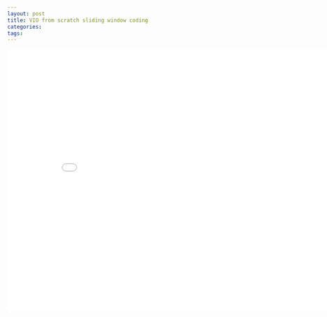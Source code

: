 ```yaml
---
layout: post
title: VIO from scratch sliding window coding 
categories:
tags:
---
```


<center><embed src="/pdfs/posts/VIO from scratch 6-3.pdf" width="850" height="600"></center>
